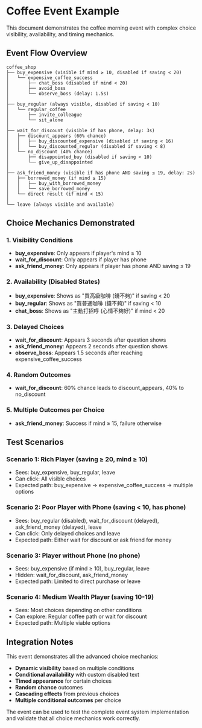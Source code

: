 # Coffee Event Example

This document demonstrates the coffee morning event with complex choice visibility, availability, and timing mechanics.

## Event Flow Overview

```
coffee_shop
├── buy_expensive (visible if mind ≥ 10, disabled if saving < 20)
│   └── expensive_coffee_success
│       ├── chat_boss (disabled if mind < 20)
│       ├── avoid_boss
│       └── observe_boss (delay: 1.5s)
│
├── buy_regular (always visible, disabled if saving < 10)
│   └── regular_coffee
│       ├── invite_colleague
│       └── sit_alone
│
├── wait_for_discount (visible if has phone, delay: 3s)
│   ├── discount_appears (60% chance)
│   │   ├── buy_discounted_expensive (disabled if saving < 16)
│   │   └── buy_discounted_regular (disabled if saving < 8)
│   └── no_discount (40% chance)
│       ├── disappointed_buy (disabled if saving < 10)
│       └── give_up_disappointed
│
├── ask_friend_money (visible if has phone AND saving ≤ 19, delay: 2s)
│   ├── borrowed_money (if mind ≥ 15)
│   │   ├── buy_with_borrowed_money
│   │   └── save_borrowed_money
│   └── direct result (if mind < 15)
│
└── leave (always visible and available)
```

## Choice Mechanics Demonstrated

### 1. Visibility Conditions
- **buy_expensive**: Only appears if player's mind ≥ 10
- **wait_for_discount**: Only appears if player has phone
- **ask_friend_money**: Only appears if player has phone AND saving ≤ 19

### 2. Availability (Disabled States)
- **buy_expensive**: Shows as "買高級咖啡 (錢不夠)" if saving < 20
- **buy_regular**: Shows as "買普通咖啡 (錢不夠)" if saving < 10
- **chat_boss**: Shows as "主動打招呼 (心情不夠好)" if mind < 20

### 3. Delayed Choices
- **wait_for_discount**: Appears 3 seconds after question shows
- **ask_friend_money**: Appears 2 seconds after question shows
- **observe_boss**: Appears 1.5 seconds after reaching expensive_coffee_success

### 4. Random Outcomes
- **wait_for_discount**: 60% chance leads to discount_appears, 40% to no_discount

### 5. Multiple Outcomes per Choice
- **ask_friend_money**: Success if mind ≥ 15, failure otherwise

## Test Scenarios

### Scenario 1: Rich Player (saving ≥ 20, mind ≥ 10)
- Sees: buy_expensive, buy_regular, leave
- Can click: All visible choices
- Expected path: buy_expensive → expensive_coffee_success → multiple options

### Scenario 2: Poor Player with Phone (saving < 10, has phone)
- Sees: buy_regular (disabled), wait_for_discount (delayed), ask_friend_money (delayed), leave
- Can click: Only delayed choices and leave
- Expected path: Either wait for discount or ask friend for money

### Scenario 3: Player without Phone (no phone)
- Sees: buy_expensive (if mind ≥ 10), buy_regular, leave
- Hidden: wait_for_discount, ask_friend_money
- Expected path: Limited to direct purchase or leave

### Scenario 4: Medium Wealth Player (saving 10-19)
- Sees: Most choices depending on other conditions
- Can explore: Regular coffee path or wait for discount
- Expected path: Multiple viable options

## Integration Notes

This event demonstrates all the advanced choice mechanics:
- **Dynamic visibility** based on multiple conditions
- **Conditional availability** with custom disabled text
- **Timed appearance** for certain choices
- **Random chance** outcomes
- **Cascading effects** from previous choices
- **Multiple conditional outcomes** per choice

The event can be used to test the complete event system implementation and validate that all choice mechanics work correctly.